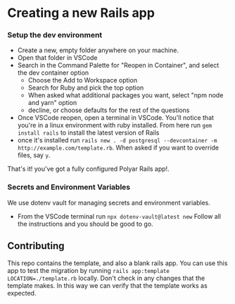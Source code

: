 # Creating a new Rails app

### Setup the dev environment

- Create a new, empty folder anywhere on your machine.
- Open that folder in VSCode
- Search in the Command Palette for "Reopen in Container", and select the dev container option
    - Choose the Add to Workspace option
    - Search for Ruby and pick the top option
    - When asked what additional packages you want, select "npm node and yarn" option
    - decline, or choose defaults for the rest of the questions
- Once VSCode reopen, open a terminal in VSCode. You'll notice that you're in a linux environment with ruby installed. From here run `gem install rails` to install the latest version of Rails
- once it's installed run `rails new . -d postgresql --devcontainer -m http://example.com/template.rb`. When asked if you want to override files, say `y`.

That's it! you've got a fully configured Polyar Rails app!.

### Secrets and Environment Variables

We use dotenv vault for managing secrets and environment variables.
- From the VSCode terminal run `npx dotenv-vault@latest new` Follow all the instructions and you should be good to go.

## Contributing

This repo contains the template, and also a blank rails app. You can use this app to test the migration by running
`rails app:template LOCATION=./template.rb` locally. Don't check in any changes that the template makes. In this way we can verify that the template works as expected.